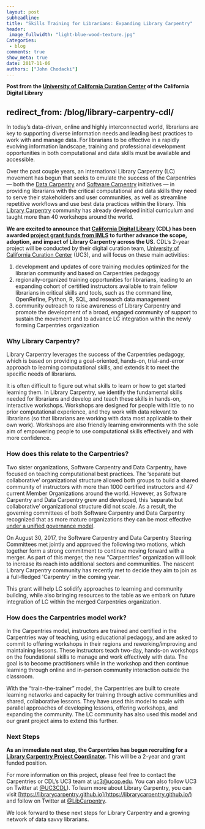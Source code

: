 ```yaml
---
layout: post
subheadline:
title: "Skills Training for Librarians: Expanding Library Carpentry"
header:
 image_fullwidth: "light-blue-wood-texture.jpg"
Categories:
 - blog
comments: true
show_meta: true
date: 2017-11-06
authors: ["John Chodacki"]
---
```


**Post from the [University of California Curation Center](http://uc3.cdlib.org/2017/11/06/skills-training-for-librarians-expanding-library-carpentry/) of the California Digital Library**

redirect_from: /blog/library-carpentry-cdl/
---

In today’s data-driven, online and highly interconnected world, librarians are key to supporting diverse information needs and leading best practices to work with and manage data. For librarians to be effective in a rapidly evolving information landscape, training and professional development opportunities in both computational and data skills must be available and accessible.

Over the past couple years, an international Library Carpentry (LC) movement has begun that seeks to emulate the success of the Carpentries — both the [Data Carpentry](http://www.datacarpentry.org) and [Software Carpentry](https://software-carpentry.org) initiatives — in providing librarians with the critical computational and data skills they need to serve their stakeholders and user communities, as well as streamline repetitive workflows and use best data practices within the library. This [Library Carpentry](http://librarycarpentry.github.io/) community has already developed initial curriculum and taught more than 40 workshops around the world.

**We are excited to announce that [California Digital Library](http://www.cdlib.org) (CDL) has been awarded [project grant funds from IMLS](https://www.imls.gov/grants/awarded/RE-85-17-0121-17) to further advance the scope, adoption, and impact of Library Carpentry across the US.**  CDL’s 2-year project will be conducted by their digital curation team, [University of California Curation Center](http://uc3.cdlib.org) (UC3), and will focus on these main activities:
1. development and updates of core training modules optimized for the librarian community and based on Carpentries pedagogy
2. regionally-organized training opportunities for librarians, leading to an expanding cohort of certified instructors available to train fellow librarians in critical skills and tools, such as the command line, OpenRefine, Python, R, SQL, and research data management
3. community outreach to raise awareness of Library Carpentry and promote the development of a broad, engaged community of support to sustain the movement and to advance LC integration within the newly forming Carpentries organization

### Why Library Carpentry?
Library Carpentry leverages the success of the Carpentries pedagogy, which is based on providing a goal-oriented, hands-on, trial-and-error approach to learning computational skills, and extends it to meet the specific needs of librarians.

It is often difficult to figure out what skills to learn or how to get started learning them. In Library Carpentry, we identify the fundamental skills needed for librarians and develop and teach these skills in hands-on, interactive workshops. Workshops are designed for people with little to no prior computational experience, and they work with data relevant to librarians (so that librarians are working with data most applicable to their own work). Workshops are also friendly learning environments with the sole aim of empowering people to use computational skills effectively and with more confidence.

### How does this relate to the Carpentries?
Two sister organizations, Software Carpentry and Data Carpentry, have focused on teaching computational best practices. The ‘separate but collaborative’ organizational structure allowed both groups to build a shared community of instructors with more than 1000 certified instructors and 47 current Member Organizations around the world.  However, as Software Carpentry and Data Carpentry grew and developed, this ‘separate but collaborative’ organizational structure did not scale. As a result, the governing committees of both Software Carpentry and Data Carpentry recognized that as more mature organizations they can be most effective [under a unified governance model](https://software-carpentry.org/blog/2017/09/merger.html).

On August 30, 2017, the Software Carpentry and Data Carpentry Steering Committees met jointly and approved the following two motions, which together form a strong commitment to continue moving forward with a merger.  As part of this merger, the new “Carpentries” organization will look to increase its reach into additional sectors and communities.  The nascent Library Carpentry community has recently met to decide they aim to join as a full-fledged 'Carpentry' in the coming year.

This grant will help LC solidify approaches to learning and community building, while also bringing resources to the table as we embark on future integration of LC within the merged Carpentries organization.

### How does the Carpentries model work?

In the Carpentries model, instructors are trained and certified in the Carpentries way of teaching, using educational pedagogy, and are asked to commit to offering workshops in their regions and reworking/improving and maintaining lessons. These instructors teach two-day, hands-on workshops on the foundational skills to manage and work effectively with data. The goal is to become practitioners while in the workshop and then continue learning through online and in-person community interaction outside the classroom.

With the “train-the-trainer” model, the Carpentries are built to create learning networks and capacity for training through active communities and shared, collaborative lessons. They have used this model to scale with parallel approaches of developing lessons, offering workshops, and expanding the community. The LC community has also used this model and our grant project aims to extend this further.

### Next Steps
**As an immediate next step, the Carpentries has begun recruiting for a [Library Carpentry Project Coordinator](http://www.datacarpentry.org/jobs/).**  This will be a 2-year and grant funded position. 

For more information on this project, please feel free to contact the Carpentries or CDL’s UC3 team at [uc3@ucop.edu](mailto:uc3@ucop.edu). You can also follow UC3 on Twitter at [@UC3CDL](https://twitter.com/UC3CDL)).  To learn more about Library Carpentry, you can visit [https://librarycarpentry.github.io](https://librarycarpentry.github.io/) and follow on Twitter at [@LibCarpentry](https://twitter.com/LibCarpentry).

We look forward to these next steps for Library Carpentry and a growing network of data savvy librarians.
